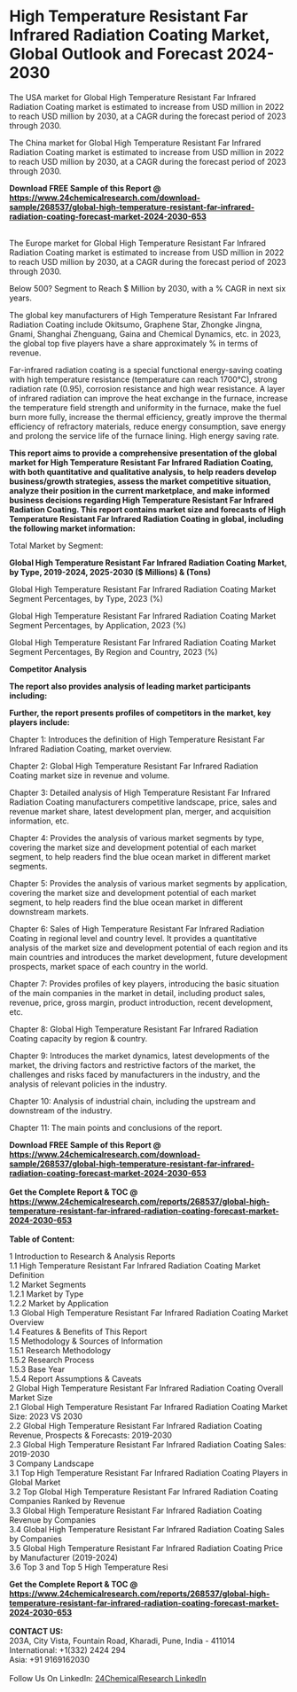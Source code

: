 <h1>High Temperature Resistant Far Infrared Radiation Coating Market, Global Outlook and Forecast 2024-2030</h1><p>The USA market for Global High Temperature Resistant Far Infrared Radiation Coating market is estimated to increase from USD million in 2022 to reach USD million by 2030, at a CAGR during the forecast period of 2023 through 2030.</p><p>
</p><p>The China market for Global High Temperature Resistant Far Infrared Radiation Coating market is estimated to increase from USD million in 2022 to reach USD million by 2030, at a CAGR during the forecast period of 2023 through 2030.</p><div><b>Download FREE Sample of this Report @ 
            <a href="https://www.24chemicalresearch.com/download-sample/268537/global-high-temperature-resistant-far-infrared-radiation-coating-forecast-market-2024-2030-653">
            https://www.24chemicalresearch.com/download-sample/268537/global-high-temperature-resistant-far-infrared-radiation-coating-forecast-market-2024-2030-653</a></b></div><br><p>
</p><p>The Europe market for Global High Temperature Resistant Far Infrared Radiation Coating market is estimated to increase from USD million in 2022 to reach USD million by 2030, at a CAGR during the forecast period of 2023 through 2030.</p><p>
Below 500? Segment to Reach $ Million by 2030, with a % CAGR in next six years.</p><p>
The global key manufacturers of High Temperature Resistant Far Infrared Radiation Coating include Okitsumo, Graphene Star, Zhongke Jingna, Gnami, Shanghai Zhenguang, Gaina and Chemical Dynamics, etc. in 2023, the global top five players have a share approximately % in terms of revenue.</p><p>
Far-infrared radiation coating is a special functional energy-saving coating with high temperature resistance (temperature can reach 1700°C), strong radiation rate (0.95), corrosion resistance and high wear resistance. A layer of infrared radiation can improve the heat exchange in the furnace, increase the temperature field strength and uniformity in the furnace, make the fuel burn more fully, increase the thermal efficiency, greatly improve the thermal efficiency of refractory materials, reduce energy consumption, save energy and prolong the service life of the furnace lining. High energy saving rate.</p><p>
<strong>This report aims to provide a comprehensive presentation of the global market for High Temperature Resistant Far Infrared Radiation Coating, with both quantitative and qualitative analysis, to help readers develop business/growth strategies, assess the market competitive situation, analyze their position in the current marketplace, and make informed business decisions regarding High Temperature Resistant Far Infrared Radiation Coating. This report contains market size and forecasts of High Temperature Resistant Far Infrared Radiation Coating in global, including the following market information:</strong></p><p>
</p><p>
Total Market by Segment:</p><p>
<strong>Global High Temperature Resistant Far Infrared Radiation Coating Market, by Type, 2019-2024, 2025-2030 ($ Millions) &amp; (Tons)</strong></p><p>
Global High Temperature Resistant Far Infrared Radiation Coating Market Segment Percentages, by Type, 2023 (%)</p><p>
</p><p>
Global High Temperature Resistant Far Infrared Radiation Coating Market Segment Percentages, by Application, 2023 (%)</p><p>
</p><p>
Global High Temperature Resistant Far Infrared Radiation Coating Market Segment Percentages, By Region and Country, 2023 (%)</p><p>
</p><p>
<strong>Competitor Analysis</strong></p><p>
<strong>The report also provides analysis of leading market participants including:</strong></p><p>
</p><p>
<strong>Further, the report presents profiles of competitors in the market, key players include:</strong></p><p>
</p><p>
Chapter 1: Introduces the definition of High Temperature Resistant Far Infrared Radiation Coating, market overview.</p><p>
Chapter 2: Global High Temperature Resistant Far Infrared Radiation Coating market size in revenue and volume.</p><p>
Chapter 3: Detailed analysis of High Temperature Resistant Far Infrared Radiation Coating manufacturers competitive landscape, price, sales and revenue market share, latest development plan, merger, and acquisition information, etc.</p><p>
Chapter 4: Provides the analysis of various market segments by type, covering the market size and development potential of each market segment, to help readers find the blue ocean market in different market segments.</p><p>
Chapter 5: Provides the analysis of various market segments by application, covering the market size and development potential of each market segment, to help readers find the blue ocean market in different downstream markets.</p><p>
Chapter 6: Sales of High Temperature Resistant Far Infrared Radiation Coating in regional level and country level. It provides a quantitative analysis of the market size and development potential of each region and its main countries and introduces the market development, future development prospects, market space of each country in the world.</p><p>
Chapter 7: Provides profiles of key players, introducing the basic situation of the main companies in the market in detail, including product sales, revenue, price, gross margin, product introduction, recent development, etc.</p><p>
Chapter 8: Global High Temperature Resistant Far Infrared Radiation Coating capacity by region &amp; country.</p><p>
Chapter 9: Introduces the market dynamics, latest developments of the market, the driving factors and restrictive factors of the market, the challenges and risks faced by manufacturers in the industry, and the analysis of relevant policies in the industry.</p><p>
Chapter 10: Analysis of industrial chain, including the upstream and downstream of the industry.</p><p>
Chapter 11: The main points and conclusions of the report.</p><div><b>Download FREE Sample of this Report @ 
            <a href="https://www.24chemicalresearch.com/download-sample/268537/global-high-temperature-resistant-far-infrared-radiation-coating-forecast-market-2024-2030-653">
            https://www.24chemicalresearch.com/download-sample/268537/global-high-temperature-resistant-far-infrared-radiation-coating-forecast-market-2024-2030-653</a></b></div><br><div><b>Get the Complete Report & TOC @ 
            <a href="https://www.24chemicalresearch.com/reports/268537/global-high-temperature-resistant-far-infrared-radiation-coating-forecast-market-2024-2030-653">
            https://www.24chemicalresearch.com/reports/268537/global-high-temperature-resistant-far-infrared-radiation-coating-forecast-market-2024-2030-653</a></b></div><br>
            <b>Table of Content:</b><p>1 Introduction to Research & Analysis Reports<br />
    1.1 High Temperature Resistant Far Infrared Radiation Coating Market Definition<br />
    1.2 Market Segments<br />
        1.2.1 Market by Type<br />
        1.2.2 Market by Application<br />
    1.3 Global High Temperature Resistant Far Infrared Radiation Coating Market Overview<br />
    1.4 Features & Benefits of This Report<br />
    1.5 Methodology & Sources of Information<br />
        1.5.1 Research Methodology<br />
        1.5.2 Research Process<br />
        1.5.3 Base Year<br />
        1.5.4 Report Assumptions & Caveats<br />
2 Global High Temperature Resistant Far Infrared Radiation Coating Overall Market Size<br />
    2.1 Global High Temperature Resistant Far Infrared Radiation Coating Market Size: 2023 VS 2030<br />
    2.2 Global High Temperature Resistant Far Infrared Radiation Coating Revenue, Prospects & Forecasts: 2019-2030<br />
    2.3 Global High Temperature Resistant Far Infrared Radiation Coating Sales: 2019-2030<br />
3 Company Landscape<br />
    3.1 Top High Temperature Resistant Far Infrared Radiation Coating Players in Global Market<br />
    3.2 Top Global High Temperature Resistant Far Infrared Radiation Coating Companies Ranked by Revenue<br />
    3.3 Global High Temperature Resistant Far Infrared Radiation Coating Revenue by Companies<br />
    3.4 Global High Temperature Resistant Far Infrared Radiation Coating Sales by Companies<br />
    3.5 Global High Temperature Resistant Far Infrared Radiation Coating Price by Manufacturer (2019-2024)<br />
    3.6 Top 3 and Top 5 High Temperature Resi</p><div><b>Get the Complete Report & TOC @ 
            <a href="https://www.24chemicalresearch.com/reports/268537/global-high-temperature-resistant-far-infrared-radiation-coating-forecast-market-2024-2030-653">
            https://www.24chemicalresearch.com/reports/268537/global-high-temperature-resistant-far-infrared-radiation-coating-forecast-market-2024-2030-653</a></b></div><br><b>CONTACT US:</b><br>
            203A, City Vista, Fountain Road, Kharadi, Pune, India - 411014<br>
            International: +1(332) 2424 294<br>
            Asia: +91 9169162030 <br><br>
            Follow Us On LinkedIn: <a href="https://www.linkedin.com/company/24chemicalresearch/">24ChemicalResearch LinkedIn</a>